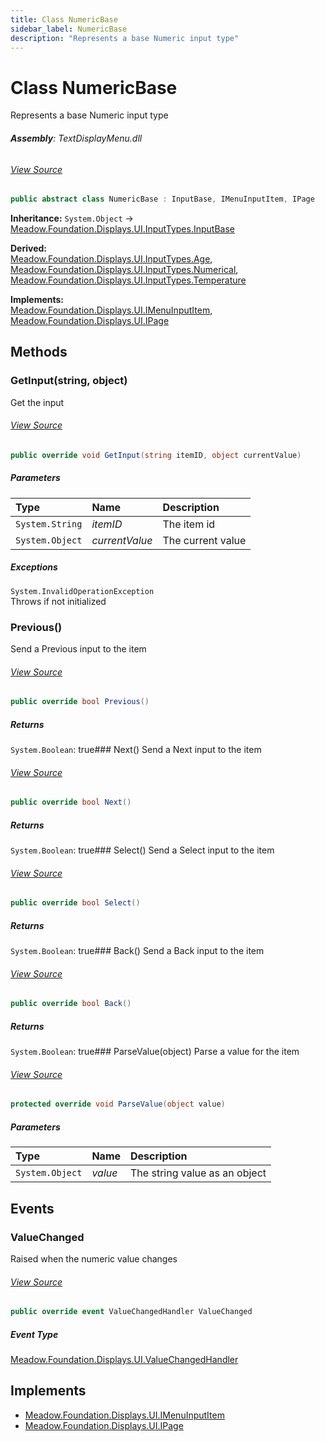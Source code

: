 ```yaml
---
title: Class NumericBase
sidebar_label: NumericBase
description: "Represents a base Numeric input type"
---
```

# Class NumericBase
Represents a base Numeric input type

###### **Assembly**: TextDisplayMenu.dll
###### [View Source](https://github.com/WildernessLabs/Meadow.Foundation.git/blob/develop/Source/Meadow.Foundation.Libraries_and_Frameworks/Displays.TextDisplayMenu/Driver/BaseClasses/NumericBase.cs#L8)
```csharp title="Declaration"
public abstract class NumericBase : InputBase, IMenuInputItem, IPage
```
**Inheritance:** `System.Object` -> [Meadow.Foundation.Displays.UI.InputTypes.InputBase](../Meadow.Foundation.Displays.UI.InputTypes/InputBase)

**Derived:**  
[Meadow.Foundation.Displays.UI.InputTypes.Age](../Meadow.Foundation.Displays.UI.InputTypes/Age), [Meadow.Foundation.Displays.UI.InputTypes.Numerical](../Meadow.Foundation.Displays.UI.InputTypes/Numerical), [Meadow.Foundation.Displays.UI.InputTypes.Temperature](../Meadow.Foundation.Displays.UI.InputTypes/Temperature)

**Implements:**  
[Meadow.Foundation.Displays.UI.IMenuInputItem](../Meadow.Foundation.Displays.UI/IMenuInputItem), [Meadow.Foundation.Displays.UI.IPage](../Meadow.Foundation.Displays.UI/IPage)

## Methods
### GetInput(string, object)
Get the input
###### [View Source](https://github.com/WildernessLabs/Meadow.Foundation.git/blob/develop/Source/Meadow.Foundation.Libraries_and_Frameworks/Displays.TextDisplayMenu/Driver/BaseClasses/NumericBase.cs#L58)
```csharp title="Declaration"
public override void GetInput(string itemID, object currentValue)
```

##### Parameters

| Type | Name | Description |
|:--- |:--- |:--- |
| `System.String` | *itemID* | The item id |
| `System.Object` | *currentValue* | The current value |


##### Exceptions

`System.InvalidOperationException`  
Throws if not initialized
### Previous()
Send a Previous input to the item
###### [View Source](https://github.com/WildernessLabs/Meadow.Foundation.git/blob/develop/Source/Meadow.Foundation.Libraries_and_Frameworks/Displays.TextDisplayMenu/Driver/BaseClasses/NumericBase.cs#L78)
```csharp title="Declaration"
public override bool Previous()
```

##### Returns

`System.Boolean`: true### Next()
Send a Next input to the item
###### [View Source](https://github.com/WildernessLabs/Meadow.Foundation.git/blob/develop/Source/Meadow.Foundation.Libraries_and_Frameworks/Displays.TextDisplayMenu/Driver/BaseClasses/NumericBase.cs#L98)
```csharp title="Declaration"
public override bool Next()
```

##### Returns

`System.Boolean`: true### Select()
Send a Select input to the item
###### [View Source](https://github.com/WildernessLabs/Meadow.Foundation.git/blob/develop/Source/Meadow.Foundation.Libraries_and_Frameworks/Displays.TextDisplayMenu/Driver/BaseClasses/NumericBase.cs#L117)
```csharp title="Declaration"
public override bool Select()
```

##### Returns

`System.Boolean`: true### Back()
Send a Back input to the item
###### [View Source](https://github.com/WildernessLabs/Meadow.Foundation.git/blob/develop/Source/Meadow.Foundation.Libraries_and_Frameworks/Displays.TextDisplayMenu/Driver/BaseClasses/NumericBase.cs#L134)
```csharp title="Declaration"
public override bool Back()
```

##### Returns

`System.Boolean`: true### ParseValue(object)
Parse a value for the item
###### [View Source](https://github.com/WildernessLabs/Meadow.Foundation.git/blob/develop/Source/Meadow.Foundation.Libraries_and_Frameworks/Displays.TextDisplayMenu/Driver/BaseClasses/NumericBase.cs#L151)
```csharp title="Declaration"
protected override void ParseValue(object value)
```

##### Parameters

| Type | Name | Description |
|:--- |:--- |:--- |
| `System.Object` | *value* | The string value as an object |

## Events
### ValueChanged
Raised when the numeric value changes
###### [View Source](https://github.com/WildernessLabs/Meadow.Foundation.git/blob/develop/Source/Meadow.Foundation.Libraries_and_Frameworks/Displays.TextDisplayMenu/Driver/BaseClasses/NumericBase.cs#L20)
```csharp title="Declaration"
public override event ValueChangedHandler ValueChanged
```
##### Event Type
[Meadow.Foundation.Displays.UI.ValueChangedHandler](../Meadow.Foundation.Displays.UI/ValueChangedHandler)

## Implements

* [Meadow.Foundation.Displays.UI.IMenuInputItem](../Meadow.Foundation.Displays.UI/IMenuInputItem)
* [Meadow.Foundation.Displays.UI.IPage](../Meadow.Foundation.Displays.UI/IPage)
